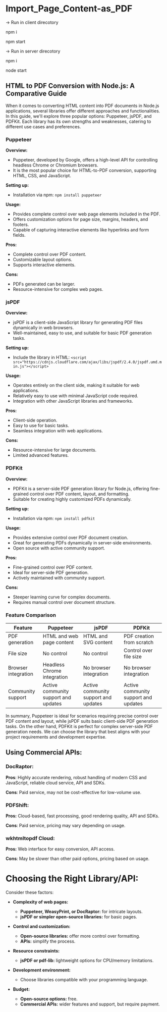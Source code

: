 # Import_Page_Content-as_PDF

-> Run in client direcotory

npm i 

npm start

-> Run in server direcotory

npm i

node start

## HTML to PDF Conversion with Node.js: A Comparative Guide

When it comes to converting HTML content into PDF documents in Node.js applications, several libraries offer different approaches and functionalities. In this guide, we'll explore three popular options: Puppeteer, jsPDF, and PDFKit. Each library has its own strengths and weaknesses, catering to different use cases and preferences.

### Puppeteer

**Overview:**
- Puppeteer, developed by Google, offers a high-level API for controlling headless Chrome or Chromium browsers.
- It is the most popular choice for HTML-to-PDF conversion, supporting HTML, CSS, and JavaScript.

**Setting up:**
- Installation via npm: `npm install puppeteer`

**Usage:**
- Provides complete control over web page elements included in the PDF.
- Offers customization options for page size, margins, headers, and footers.
- Capable of capturing interactive elements like hyperlinks and form fields.

**Pros:**
- Complete control over PDF content.
- Customizable layout options.
- Supports interactive elements.

**Cons:**
- PDFs generated can be larger.
- Resource-intensive for complex web pages.

### jsPDF

**Overview:**
- jsPDF is a client-side JavaScript library for generating PDF files dynamically in web browsers.
- Well-maintained, easy to use, and suitable for basic PDF generation tasks.

**Setting up:**
- Include the library in HTML: `<script src="https://cdnjs.cloudflare.com/ajax/libs/jspdf/2.4.0/jspdf.umd.min.js"></script>`

**Usage:**
- Operates entirely on the client side, making it suitable for web applications.
- Relatively easy to use with minimal JavaScript code required.
- Integration with other JavaScript libraries and frameworks.

**Pros:**
- Client-side operation.
- Easy to use for basic tasks.
- Seamless integration with web applications.

**Cons:**
- Resource-intensive for large documents.
- Limited advanced features.

### PDFKit

**Overview:**
- PDFKit is a server-side PDF generation library for Node.js, offering fine-grained control over PDF content, layout, and formatting.
- Suitable for creating highly customized PDFs dynamically.

**Setting up:**
- Installation via npm: `npm install pdfkit`

**Usage:**
- Provides extensive control over PDF document creation.
- Great for generating PDFs dynamically in server-side environments.
- Open source with active community support.

**Pros:**
- Fine-grained control over PDF content.
- Ideal for server-side PDF generation.
- Actively maintained with community support.

**Cons:**
- Steeper learning curve for complex documents.
- Requires manual control over document structure.

### Feature Comparison

| Feature           | Puppeteer                                  | jsPDF                                       | PDFKit                                   |
|-------------------|--------------------------------------------|---------------------------------------------|------------------------------------------|
| PDF generation    | HTML and web page content                  | HTML and SVG content                       | PDF creation from scratch                |
| File size         | No control                                 | No control                                  | Control over file size                   |
| Browser integration | Headless Chrome integration              | No browser integration                     | No browser integration                   |
| Community support | Active community support and updates       | Active community support and updates       | Active community support and updates    |

In summary, Puppeteer is ideal for scenarios requiring precise control over PDF content and layout, while jsPDF suits basic client-side PDF generation tasks. On the other hand, PDFKit is perfect for complex server-side PDF generation needs. We can choose the library that best aligns with your project requirements and development expertise.

## Using Commercial APIs:

### DocRaptor:
**Pros**: Highly accurate rendering, robust handling of modern CSS and JavaScript, reliable cloud service, API and SDKs.

**Cons**: Paid service, may not be cost-effective for low-volume use.

### PDFShift:
**Pros:** Cloud-based, fast processing, good rendering quality, API and SDKs.

**Cons**: Paid service, pricing may vary depending on usage.

### wkhtmltopdf Cloud:
**Pros:** Web interface for easy conversion, API access.

**Cons**: May be slower than other paid options, pricing based on usage.

# Choosing the Right Library/API:

Consider these factors:

- **Complexity of web pages:** 
  - **Puppeteer, WeasyPrint, or DocRaptor:** for intricate layouts.
  - **jsPDF or simpler open-source libraries:** for basic pages.

- **Control and customization:** 
  - **Open-source libraries:** offer more control over formatting.
  - **APIs:** simplify the process.

- **Resource constraints:** 
  - **jsPDF or pdf-lib:** lightweight options for CPU/memory limitations.

- **Development environment:** 
  - Choose libraries compatible with your programming language.

- **Budget:** 
  - **Open-source options:** free.
  - **Commercial APIs:** wider features and support, but require payment.
